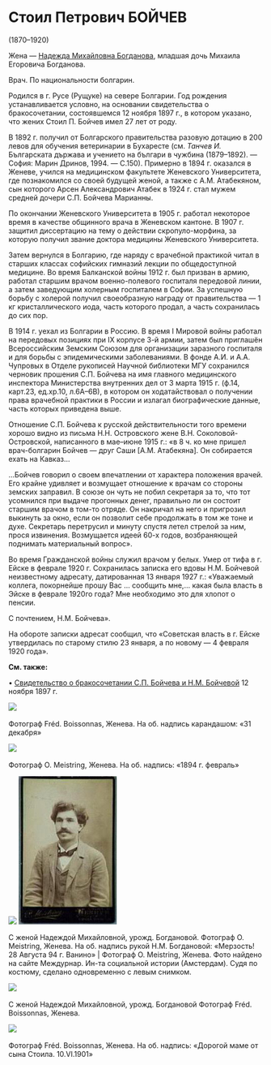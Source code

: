 # Стоил Петрович БОЙЧЕВ
(1870–1920)

Жена — [Надежда Михайловна Богданова](NMBB.md), младшая дочь Михаила Егоровича Богданова.

Врач. По национальности болгарин.

Родился в г. Русе (Рущуке) на севере Болгарии. Год рождения устанавливается условно, на основании свидетельства о бракосочетании, состоявшемся 12 ноября 1897 г., в котором указано, что жених Стоил П. Бойчев имел 27 лет от роду.

В 1892 г. получил от Болгарского правительства разовую дотацию в 200 левов для обучения ветеринарии в Бухаресте (см. *Танчев И.* Българската държава и учението на българи в чужбина (1879–1892). — София: Марин Дринов, 1994. — С.150). Примерно в 1894 г. оказался в Женеве, учился на медицинском факультете Женевского Университета, где познакомился со своей будущей женой, а также с А.М. Атабекяном, сын которого Арсен Александрович Атабек в 1924 г. стал мужем средней дочери С.П. Бойчева Марианны.

По окончании Женевского Университета в 1905 г. работал некоторое время в качестве общинного врача в Женевском кантоне. В 1907 г. защитил диссертацию на тему о действии скропуло-морфина, за которую получил звание доктора медицины Женевского Университета.

Затем вернулся в Болгарию, где наряду с врачебной практикой читал в старших классах софийских гимназий лекции по общедоступной медицине. Во время Балканской войны 1912 г. был призван в армию, работал старшим врачом военно-полевого госпиталя передовой линии, а затем заведующим холерным госпиталем в Софии. За успешную борьбу с холерой получил своеобразную награду от правительства — 1 кг кристаллического иода, часть которого продал, а часть сохранилась до сих пор.

В 1914 г. уехал из Болгарии в Россию. В время I Мировой войны работал на передовых позициях при IX корпусе 3-й армии, затем был приглашён Всероссийским Земским Союзом для организации заразного госпиталя и для борьбы с эпидемическими заболеваниями. В фонде А.И. и А.А. Чупровых в Отделе рукописей Научной библиотеки МГУ сохранился черновик прошения С.П. Бойчева на имя главного медицинского инспектора Министерства внутренних дел от 3 марта 1915 г. (ф.14, карт.23, ед.хр.10, л.6А–6В), в котором он ходатайствовал о получении права врачебной практики в России и излагал биографические данные, часть которых приведена выше.

Отношение С.П. Бойчева к русской действительности того времени хорошо видно из письма Н.Н. Островского жене В.Н. Соколовой-Островской, написанного в мае–июне 1915 г.: «в 8 ч. ко мне пришел врач-болгарин Бойчев — друг Саши [А.М. Атабекяна]. Он собирается ехать на Кавказ…

…Бойчев говорил о своем впечатлении от характера положения врачей. Его крайне удивляет и возмущает отношение к врачам со стороны земских заправил. В союзе он чуть не побил секретаря за то, что тот усомнился при выдаче прогонных денег, правильно ли он состоит старшим врачом в том-то отряде. Он накричал на него и пригрозил выкинуть за окно, если он позволит себе продолжать в том же тоне и духе. Секретарь перетрусил и минуту спустя летел стрелой за ним, прося извинения. Возмущается идеей 60-х годов, возбраняющей поднимать материальный вопрос».

Во время Гражданской войны служил врачом у белых. Умер от тифа в г. Ейске в феврале 1920 г. Сохранилась записка его вдовы Н.М. Бойчевой неизвестному адресату, датированная 13 января 1927 г.: «Уважаемый коллега, покорнейше прошу Вас … сообщить мне,… какая была власть в Эйске в феврале 1920го года? Мне необходимо это для хлопот о пенсии.

С почтением, Н.М. Бойчева».

На обороте записки адресат сообщил, что «Советская власть в г. Ейске утвердилась по старому стилю 23 января, а по новому — 4 февраля 1920 года».

**См. также:**

• [Свидетельство о бракосочетании С.П. Бойчева и Н.М. Бойчевой](doc-1897-11-29.md) 12 ноября 1897 г.

![](../Album/img/img/16-3.jpg)

Фотограф Fréd. Boissonnas, Женева.
На об. надпись карандашом: «31 декабря»

![](../Album/img/img/42-1.jpg)

Фотограф O. Meistring, Женева.
На об. надпись: «1894 г. февраль»

![](../Album/img/img/32-3.jpg) ![](img/SPB-IISG.jpg)

С женой Надеждой Михайловной, урожд. Богдановой.
Фотограф O. Meistring, Женева.
На об. надпись рукой Н.М. Богдановой: «Мерзость! 28 Августа 94 г. Ванино» | Фотограф O. Meistring, Женева.
Фото найдено на сайте Междурнар. Ин-та социальной истории (Амстердам).
Судя по костюму, сделано одновременно с левым снимком.

![](../Album/img/img/44.jpg)

С женой Надеждой Михайловной, урожд. Богдановой
Фотограф Fréd. Boissonnas, Женева.

![](../Album/img/img/32-4.jpg)

Фотограф Fréd. Boissonnas, Женева.
На об. надпись: «Дорогой маме от сына Стоила. 10.VI.1901»